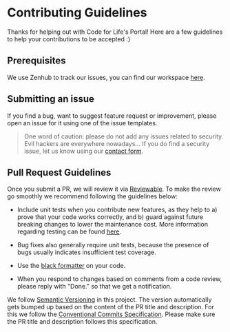 
# Contributing Guidelines

Thanks for helping out with Code for Life's Portal! Here are a few guidelines to help your contributions to be accepted :)

## Prerequisites

We use Zenhub to track our issues, you can find our workspace [here](https://app.zenhub.com/workspaces/code-for-life-team-56f2afba6e54555c586f6db3/boards?repos=18399425,49142916,22154147,39072690,96999382).

## Submitting an issue

If you find a bug, want to suggest feature request or improvement, please open an issue for it using one of the issue templates.

> One word of caution: please do not add any issues related to security. Evil hackers are everywhere nowadays... If you do find a security issue, let us know using our [contact form][c4l-contact-form].

## Pull Request Guidelines

Once you submit a PR, we will review it via [Reviewable](https://reviewable.io/). To make the review go smoothly we recommend following the guidelines below:

* Include unit tests when you contribute new features, as they help to a) prove that your code works correctly, and b) guard against future breaking changes to lower the maintenance cost. More information regarding testing can be found [here](docs/testing.md).

* Bug fixes also generally require unit tests, because the presence of bugs usually indicates insufficient test coverage.

* Use the [black formatter](https://black.readthedocs.io/en/stable/installation_and_usage.html) on your code.

* When you respond to changes based on comments from a code review, please reply with "Done." so that we get a notification.

We follow [Semantic Versioning](https://semver.org/) in this project. The version automatically gets bumped up based on the content of the PR title and description. For this we follow the [Conventional Commits Specification](https://www.conventionalcommits.org). Please make sure the PR title and description follows this specification.

[c4l-contact-form]: https://www.codeforlife.education/help/#contact
